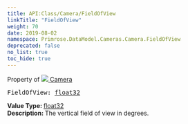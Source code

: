 ```yaml
---
title: API:Class/Camera/FieldOfView
linkTitle: "FieldOfView"
weight: 70
date: 2019-08-02
namespace: Primrose.DataModel.Cameras.Camera.FieldOfView
deprecated: false
no_list: true
toc_hide: true
---
```

Property of <a href="/docs/api-reference/Class/Camera"><img src="/icons/silk/camera.png"/>&nbsp;Camera</a>
<pre class="method-declaration">
FieldOfView: <a class="type" href="/docs/api-reference/System/Primitives#single">float32</a></pre>
<b>Value Type: </b>
<a class="type" href="/docs/api-reference/System/Primitives#single">float32</a>
<br/>
<b>Description: </b>
The vertical field of view in degrees.

